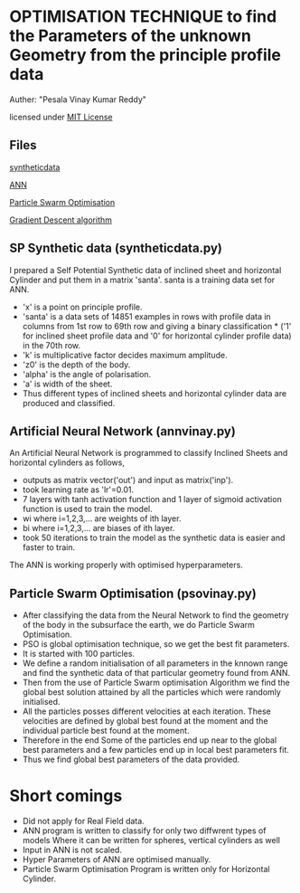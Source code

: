 # OPTIMISATION TECHNIQUE to find the Parameters of the unknown Geometry from the principle profile data

Auther:  "Pesala Vinay Kumar Reddy"

licensed under [MIT License](LICENSE)

Files
---
[syntheticdata](syntheticdata.py)

[ANN](annvinay.py)

[Particle Swarm Optimisation](psovinay.py)

[Gradient Descent algorithm](gradvinay.py)

SP Synthetic data (syntheticdata.py)
---
   I prepared a Self Potential Synthetic data of inclined sheet and horizontal Cylinder and put them in a matrix 'santa'. santa is a training data set for ANN.
   
* 'x' is a point on principle profile. 
* 'santa' is a data sets of 14851 examples in rows with profile data in columns from 1st row to 69th row and giving a binary classification * ('1' for inclined sheet profile data and '0' for horizontal cylinder profile data) in the 70th row.
* 'k' is multiplicative factor decides maximum amplitude. 
* 'z0' is the depth of the body.
* 'alpha' is the angle of polarisation.
* 'a' is width of the sheet.
* Thus different types of inclined sheets and horizontal cylinder data are produced and classified.

Artificial Neural Network (annvinay.py)
---
An Artificial Neural Network is programmed to classify Inclined Sheets and horizontal cylinders as follows,

* outputs as matrix vector('out') and input as matrix('inp'). 
* took learning rate as 'lr'=0.01.
* 7 layers with tanh activation function and 1 layer of sigmoid activation function is used to train the model.
* wi where i=1,2,3,... are weights of ith layer.
* bi where i=1,2,3,... are biases of ith layer.
* took 50 iterations to train the model as the synthetic data is easier and faster to train.

The ANN is working properly with optimised hyperparameters. 

Particle Swarm Optimisation (psovinay.py)
---

* After classifying the data from the Neural Network to find the geometry of the body in the subsurface the earth, we do Particle Swarm Optimisation.
* PSO is global optimisation technique, so we get the best fit parameters.
* It is started with 100 particles.
* We define a random initialisation of all parameters in the knnown range and find the synthetic data of that particular geometry found from ANN.
* Then from the use of Particle Swarm optimisation Algorithm we find the global best solution attained by all the particles which were randomly initialised.
* All the particles posses different velocities at each iteration. These velocities are defined by global best found at the moment and the individual particle best found at the moment.
* Therefore in the end Some of the particles end up near to the global best parameters and a few particles end up in local best parameters fit.
* Thus we find global best parameters of the data provided.

# Short comings

* Did not apply for Real Field data.
* ANN program is written to classify for only two diffwrent types of models Where it can be written for spheres, vertical cylinders as well
* Input in ANN is not scaled.
* Hyper Parameters of ANN are optimised manually.
* Particle Swarm Optimisation Program is written only for Horizontal Cylinder.
